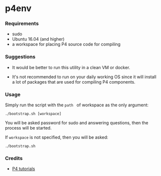 # p4env

### Requirements

* sudo
* Ubuntu 16.04 (and higher)
* a workspace for placing P4 source code for compiling

### Suggestions

* It would be better to run this utility in a clean VM or docker.

* It's not recommended to run on your daily working OS since it will install a lot of packages that are used for compiling P4 components.

### Usage

Simply run the script with the `path ` of workspace as the only argument:

    ./bootstrap.sh [workspace]

You will be asked password for sudo and answering questions, then the process will be started.

If `workspace` is not specified, then you will be asked:

    ./bootstrap.sh


### Credits

* [P4 tutorials](https://github.com/p4lang/tutorials/tree/master/vm)
